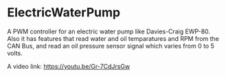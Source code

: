 # ElectricWaterPump

A PWM controller for an electric water pump like Davies-Craig EWP-80.
Also it has features that read water and oil temparatures and RPM from the CAN Bus, and read an oil pressure sensor signal which varies from 0 to 5 volts.

A video link:
https://youtu.be/Gr-7CdJrsGw
